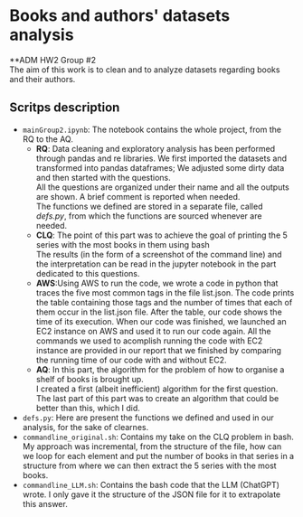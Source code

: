 # Books and authors' datasets analysis 
**ADM HW2 Group #2\
The aim of this work is to clean and to analyze datasets regarding books and their authors.
## Scritps description
* `mainGroup2.ipynb`: The notebook contains the whole project, from the RQ to the AQ.
  - **RQ**: Data cleaning and exploratory analysis has been performed through pandas and re libraries. We first imported the datasets and transformed into pandas dataframes; We adjusted some dirty data and then started with the questions. \
    All the questions are organized under their name and all the outputs are shown. A brief comment is reported when needed.\
    The functions we defined are stored in a separate file, called *defs.py*, from which the functions are sourced whenever are needed.
  - **CLQ**: The point of this part was to achieve the goal of printing the 5 series with the most books in them using bash \
  The results (in the form of a screenshot of the command line) and the interpretation can be read in the jupyter notebook in the part dedicated to this questions.
  - **AWS**:Using AWS to run the code, we wrote a code in python that traces the five most common tags in the file list.json. The code prints the table containing those tags and the number of times that each of them occur in the list.json file. After the table, our code shows the time of its execution. When our code was finished, we launched an EC2 instance on AWS and used it to run our code again. All the commands we used to acomplish running the code with EC2 instance are provided in our report that we finished by comparing the running time of our code with and without EC2.
  - **AQ**: In this part, the algorithm for the problem of how to organise a shelf of books is brought up. \
    I created a first (albeit inefficient) algorithm for the first question. The last part of this part was to create an algorithm that could be better than this, which I did.
* `defs.py`: Here are present the functions we defined and used in our analysis, for the sake of clearnes.
* `commandline_original.sh`: Contains my take on the CLQ problem in bash. My approach was incremental, from the structure of the file, how can we loop for each element and put the number of books in that series in a structure from where we can then extract the 5 series with the most books.
* `commandline_LLM.sh`: Contains the bash code that the LLM (ChatGPT) wrote. I only gave it the structure of the JSON file for it to extrapolate this answer.

